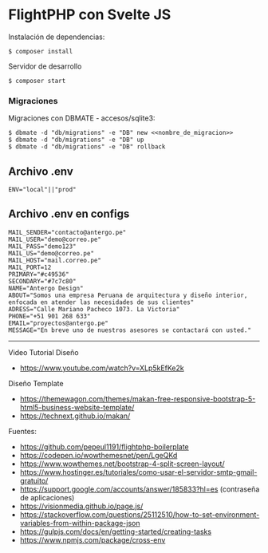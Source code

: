 # FlightPHP con Svelte JS

Instalación de dependencias:

    $ composer install

Servidor de desarrollo

    $ composer start

### Migraciones

Migraciones con DBMATE - accesos/sqlite3:

    $ dbmate -d "db/migrations" -e "DB" new <<nombre_de_migracion>>
    $ dbmate -d "db/migrations" -e "DB" up
    $ dbmate -d "db/migrations" -e "DB" rollback

## Archivo .env

    ENV="local"||"prod"

## Archivo .env en configs

    MAIL_SENDER="contacto@antergo.pe"
    MAIL_USER="demo@correo.pe"
    MAIL_PASS="demo123"
    MAIL_US="demo@correo.pe"
    MAIL_HOST="mail.correo.pe"
    MAIL_PORT=12
    PRIMARY="#c49536"
    SECONDARY="#7c7c80"
    NAME="Antergo Design"
    ABOUT="Somos una empresa Peruana de arquitectura y diseño interior, enfocada en atender las necesidades de sus clientes"
    ADRESS="Calle Mariano Pacheco 1073. La Victoria"
    PHONE="+51 901 268 633"
    EMAIL="proyectos@antergo.pe"
    MESSAGE="En breve uno de nuestros asesores se contactará con usted."

---

Video Tutorial Diseño

+ https://www.youtube.com/watch?v=XLp5kEfKe2k

Diseño Template

+ https://themewagon.com/themes/makan-free-responsive-bootstrap-5-html5-business-website-template/
+ https://technext.github.io/makan/

Fuentes:

+ https://github.com/pepeul1191/flightphp-boilerplate
+ https://codepen.io/wowthemesnet/pen/LgeQKd
+ https://www.wowthemes.net/bootstrap-4-split-screen-layout/
+ https://www.hostinger.es/tutoriales/como-usar-el-servidor-smtp-gmail-gratuito/
+ https://support.google.com/accounts/answer/185833?hl=es (contraseña de aplicaciones)
+ https://visionmedia.github.io/page.js/
+ https://stackoverflow.com/questions/25112510/how-to-set-environment-variables-from-within-package-json
+ https://gulpjs.com/docs/en/getting-started/creating-tasks
+ https://www.npmjs.com/package/cross-env
